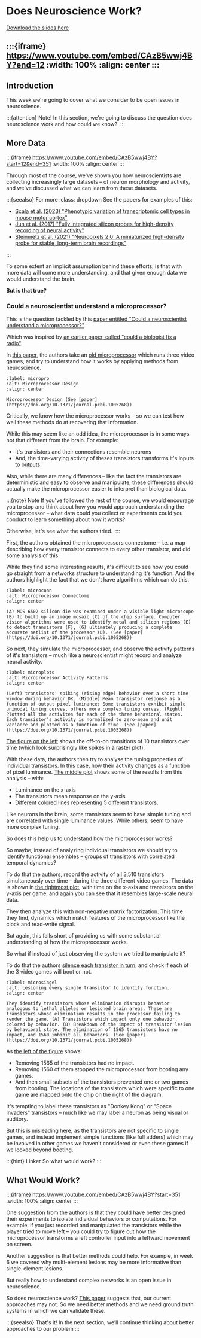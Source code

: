# Does Neuroscience Work?

[Download the slides here](W9-V0-does-neuroscience-work.pptx)

:::{iframe} https://www.youtube.com/embed/CAzB5wwj4BY?end=12
:width: 100%
:align: center
:::
---

## Introduction

This week we're going to cover what we consider to be open issues in neuroscience. 

:::{attention} Note!
In this section, we're  going to discuss the question does neuroscience work and how could we know? 
:::

## More Data

:::{iframe} https://www.youtube.com/embed/CAzB5wwj4BY?start=12&end=351
:width: 100%
:align: center
:::

Through most of the course, we've shown you how neuroscientists are collecting increasingly large datasets – of neuron morphology and activity, and we've discussed what we can learn from these datasets.

:::{seealso} For more
:class: dropdown
See the papers for examples of this: 
* [Scala et al. (2023) "Phenotypic variation of transcriptomic cell types in mouse motor cortex"](https://doi.org/10.1038/s41586-020-2907-3)
* [Jun et al. (2017) "Fully integrated silicon probes for high-density recording of neural activity"](https://doi.org/10.1038/nature24636)
* [Steinmetz et al. (2021) "Neuropixels 2.0: A miniaturized high-density probe for stable, long-term brain recordings"](https://doi.org/10.1126/science.abf4588)

:::

To some extent an implicit assumption behind these efforts, is that with more data will come more understanding, and that given enough data we would understand the brain. 

**But is that true?** 

### Could a neuroscientist understand a microprocessor?

This is the question tackled by this [paper entitled "Could a neuroscientist understand a microprocessor?"](https://doi.org/10.1371/journal.pcbi.1005268)

Which was inspired by [an earlier paper, called "could a biologist fix a radio"](https://doi.org/10.1016/S1535-6108(02)00133-2). 

In [this paper](https://doi.org/10.1371/journal.pcbi.1005268), the authors take an [old microprocessor](#micropro) which runs three video games, and try to understand how it works by applying methods from neuroscience. 

```{figure} micro.png
:label: micropro
:alt: Microprocessor Design
:align: center

Microprocessor Design (See [paper](https://doi.org/10.1371/journal.pcbi.1005268))
```

Critically, we know how the microprocessor works – so we can test how well these methods do at recovering that information. 

While this may seem like an odd idea, the microprocessor is in some ways not that different from the brain. For example:

* It's transistors and their connections resemble neurons 
* And, the time-varying activity of theses transistors transforms it's inputs to outputs. 

Also, while there are many differences – like the fact the transistors are deterministic and easy to observe and manipulate, these differences should actually make the microprocessor easier to interpret than biological data. 

:::{note} Note
If you've followed the rest of the course, we would encourage you to stop and think about how you would approach understanding the microprocessor – what data could you collect or experiments could you conduct to learn something about how it works? 

Otherwise, let's see what the authors tried. 
:::

First, the authors obtained the microprocessors connectome – i.e. a map describing how every transistor connects to every other transistor, and did some analysis of this. 

While they find some interesting results, it's difficult to see how you could go straight from a networks structure to understanding it's function. And the authors highlight the fact that we don't have algorithms which can do this. 

```{figure} conn.png
:label: microconn
:alt: Microprocessor Connectome
:align: center

(A) MOS 6502 silicon die was examined under a visible light microscope (B) to build up an image mosaic (C) of the chip surface. Computer vision algorithms were used to identify metal and silicon regions (E) to detect transistors (F), (G) ultimately producing a complete accurate netlist of the processor (D). (See [paper](https://doi.org/10.1371/journal.pcbi.1005268))
```

So next, they simulate the microprocessor, and observe the activity patterns of it's transistors – much like a neuroscientist might record and analyze neural activity. 

```{figure} mplots.png
:label: microplots
:alt: Microprocessor Activity Patterns
:align: center

(Left) transistors' spiking (rising edge) behavior over a short time window during behavior DK. (Middle) Mean transistor response as a function of output pixel luminance: Some transistors exhibit simple unimodal tuning curves, others more complex tuning curves. (Right) Plotted all the activites for each of the three behavioral states. Each transistor’s activity is normalized to zero-mean and unit variance and plotted as a function of time. (See [paper](https://doi.org/10.1371/journal.pcbi.1005268))
```

[The figure on the left](#microplots) shows the off-to-on transitions of 10 transistors over time (which look surprisingly like spikes in a raster plot). 

With these data, the authors then try to analyse the tuning properties of individual transistors. In this case, how their activity changes as a function of pixel luminance. [The middle plot](#microplots) shows some of the results from this analysis – with:
* Luminance on the x-axis
* The transistors mean response on the y-axis
* Different colored lines representing 5 different transistors. 

Like neurons in the brain, some transistors seem to have simple tuning and are correlated with single luminance values. While others, seem to have more complex tuning.

So does this help us to understand how the microprocessor works? 

So maybe, instead of analyzing individual transistors we should try to identify functional ensembles – groups of transistors with correlated temporal dynamics? 

To do that the authors, record the activity of all 3,510 transistors simultaneously over time – during the three different video games. The data is shown in [the rightmost plot](#microplots), with time on the x-axis and transistors on the y-axis per game, and again you can see that it resembles large-scale neural data. 

They then analyze this with non-negative matrix factorization. This time they find, dynamics which match features of the microprocessor like the clock and read-write signal. 

But again, this falls short of providing us with some substantial understanding of how the microprocessor works. 

So what if instead of just observing the system we tried to manipulate it?

To do that the authors [silence each transistor in turn](#microsingel), and check if each of the 3 video games will boot or not. 

```{figure} singel.png
:label: microsingel
:alt: Lesioning every single transistor to identify function.
:align: center

They identify transistors whose elimination disrupts behavior analogous to lethal alleles or lesioned brain areas. These are transistors whose elimination results in the processor failing to render the game. (A) Transistors which impact only one behavior, colored by behavior. (B) Breakdown of the impact of transistor lesion by behavioral state. The elimination of 1565 transistors have no impact, and 1560 inhibit all behaviors. (See [paper](https://doi.org/10.1371/journal.pcbi.1005268))
```

As [the left of the figure](#microsingel) shows:

* Removing 1565 of the transistors had no impact. 
* Removing 1560 of them stopped the microprocessor from booting any games. 
* And then small subsets of the transistors prevented one or two games from booting. The locations of the transistors which were specific to one game are mapped onto the chip on the right of the diagram. 

It's tempting to label these transistors as "Donkey Kong" or "Space Invaders" transistors – much like we may label a neuron as being visual or auditory. 

But this is misleading here, as the transistors are not specific to single games, and instead implement simple functions (like full adders) which may be involved in other games we haven't considered or even these games if we looked beyond booting.

:::{hint} Linker
So what would work?
:::

## What Would Work?

:::{iframe} https://www.youtube.com/embed/CAzB5wwj4BY?start=351
:width: 100%
:align: center
:::

One suggestion from the authors is that they could have better designed their experiments to isolate individual behaviors or computations. For example, if you just recorded and manipulated the transistors while the player tried to move left – you could try to figure out how the microprocessor transforms a left controller input into a leftward movement on screen. 

Another suggestion is that better methods could help. For example, in week 6 we covered why multi-element lesions may be more informative than single-element lesions. 

But really how to understand complex networks is an open issue in neuroscience. 

So does neuroscience work? [This paper](https://doi.org/10.1371/journal.pcbi.1005268) suggests that, our current approaches may not. So we need better methods and we need ground truth systems in which we can validate these. 

:::{seealso} That's it!
In the next section, we’ll continue thinking about better approaches to our problem
:::